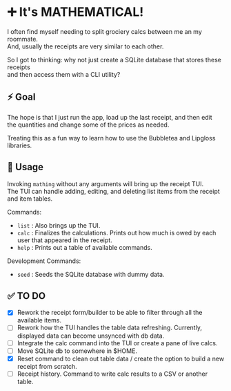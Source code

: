 # ➕ It's MATHEMATICAL!

I often find myself needing to split grociery calcs between me an my roommate.  
And, usually the receipts are very similar to each other.

So I got to thinking: why not just create a SQLite database that stores these receipts  
and then access them with a CLI utility?

## ⚡ Goal

The hope is that I just run the app, load up the last receipt, and then edit  
the quantities and change some of the prices as needed.

Treating this as a fun way to learn how to use the Bubbletea and Lipgloss libraries.

## 🧮 Usage

Invoking `mathing` without any arguments will bring up the receipt TUI.  
The TUI can handle adding, editing, and deleting list items from the receipt and item tables.

Commands:

- `list` : Also brings up the TUI.
- `calc` : Finalizes the calculations. Prints out how much is owed by each user that appeared in the receipt.
- `help` : Prints out a table of available commands.

Development Commands:

- `seed` : Seeds the SQLite database with dummy data.

## ✅ TO DO

- [x] Rework the receipt form/builder to be able to filter through all the available items.
- [ ] Rework how the TUI handles the table data refreshing. Currently, displayed data can become unsynced with db data.
- [ ] Integrate the calc command into the TUI or create a pane of live calcs.
- [ ] Move SQLite db to somewhere in $HOME.
- [x] Reset command to clean out table data / create the option to build a new receipt from scratch.
- [ ] Receipt history. Command to write calc results to a CSV or another table.
